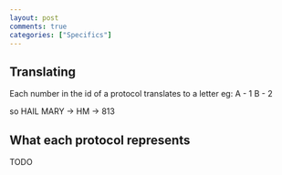 ```yaml
---
layout: post
comments: true
categories: ["Specifics"]
---
```

## Translating
Each number in the id of a protocol translates to a letter
eg:
A - 1
B - 2

so HAIL MARY -> HM -> 813

## What each protocol represents
TODO